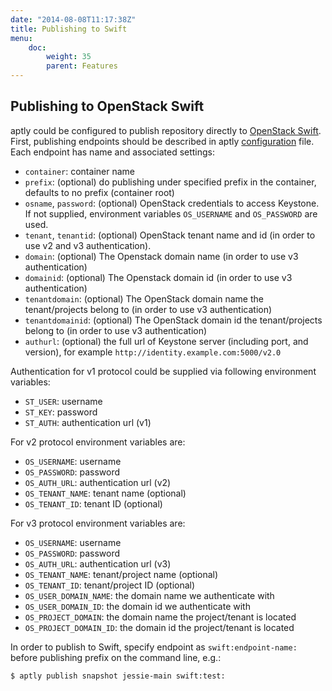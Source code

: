 ```yaml
---
date: "2014-08-08T11:17:38Z"
title: Publishing to Swift
menu:
    doc:
        weight: 35
        parent: Features
---
```



Publishing to OpenStack Swift
-----------------------------

aptly could be configured to publish repository directly to [OpenStack Swift](http://docs.openstack.org/developer/swift/).
First, publishing endpoints should be described in aptly [configuration](/doc/configuration/) file.
Each endpoint has name and associated settings:

* `container`: container name
* `prefix`: (optional) do publishing under specified prefix in the container, defaults to
  no prefix (container root)
* `osname`, `password`: (optional) OpenStack credentials to access Keystone. If not supplied,
  environment variables `OS_USERNAME` and `OS_PASSWORD` are used.
* `tenant`, `tenantid`: (optional) OpenStack tenant name and id (in order to use v2 and v3 authentication).
* `domain`: (optional) The Openstack domain name (in order to use v3 authentication)
* `domainid`: (optional) The Openstack domain id (in order to use v3 authentication)
* `tenantdomain`: (optional) The OpenStack domain name the tenant/projects belong to (in order to use v3 authentication)
* `tenantdomainid`: (optional) The OpenStack domain id the tenant/projects belong to (in order to use v3 authentication)
* `authurl`: (optional) the full url of Keystone server (including port, and version),
  for example `http://identity.example.com:5000/v2.0`

Authentication for v1 protocol could be supplied via following environment variables:

* `ST_USER`: username
* `ST_KEY`: password
* `ST_AUTH`: authentication url (v1)

For v2 protocol environment variables are:

* `OS_USERNAME`: username
* `OS_PASSWORD`: password
* `OS_AUTH_URL`: authentication url (v2)
* `OS_TENANT_NAME`: tenant name (optional)
* `OS_TENANT_ID`: tenant ID (optional)

For v3 protocol environment variables are:

* `OS_USERNAME`: username
* `OS_PASSWORD`: password
* `OS_AUTH_URL`: authentication url (v3)
* `OS_TENANT_NAME`: tenant/project name (optional)
* `OS_TENANT_ID`: tenant/project ID (optional)
* `OS_USER_DOMAIN_NAME`: the domain name we authenticate with
* `OS_USER_DOMAIN_ID`: the domain id we authenticate with
* `OS_PROJECT_DOMAIN`: the domain name the project/tenant is located
* `OS_PROJECT_DOMAIN_ID`: the domain id the project/tenant is located

In order to publish to Swift, specify endpoint as `swift:endpoint-name:` before
publishing prefix on the command line, e.g.:

    $ aptly publish snapshot jessie-main swift:test:
